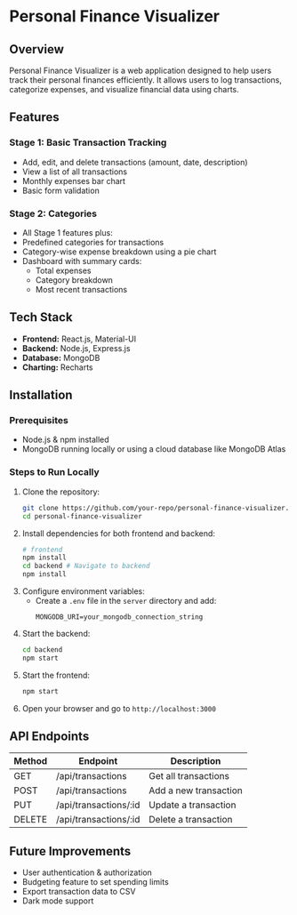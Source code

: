 # Personal Finance Visualizer

## Overview
Personal Finance Visualizer is a web application designed to help users track their personal finances efficiently. It allows users to log transactions, categorize expenses, and visualize financial data using charts.

## Features
### Stage 1: Basic Transaction Tracking
- Add, edit, and delete transactions (amount, date, description)
- View a list of all transactions
- Monthly expenses bar chart
- Basic form validation

### Stage 2: Categories
- All Stage 1 features plus:
- Predefined categories for transactions
- Category-wise expense breakdown using a pie chart
- Dashboard with summary cards:
  - Total expenses
  - Category breakdown
  - Most recent transactions

## Tech Stack
- **Frontend:** React.js, Material-UI
- **Backend:** Node.js, Express.js
- **Database:** MongoDB
- **Charting:** Recharts

## Installation
### Prerequisites
- Node.js & npm installed
- MongoDB running locally or using a cloud database like MongoDB Atlas

### Steps to Run Locally
1. Clone the repository:
   ```sh
   git clone https://github.com/your-repo/personal-finance-visualizer.git
   cd personal-finance-visualizer
   ```
2. Install dependencies for both frontend and backend:
   ```sh
   # frontend
   npm install
   cd backend # Navigate to backend
   npm install
   ```
3. Configure environment variables:
   - Create a `.env` file in the `server` directory and add:
     ```env
     MONGODB_URI=your_mongodb_connection_string
     ```
4. Start the backend:
   ```sh
   cd backend
   npm start
   ```
5. Start the frontend:
   ```sh
   npm start
   ```
6. Open your browser and go to `http://localhost:3000`

## API Endpoints
| Method | Endpoint          | Description |
|--------|------------------|-------------|
| GET    | /api/transactions | Get all transactions |
| POST   | /api/transactions | Add a new transaction |
| PUT    | /api/transactions/:id | Update a transaction |
| DELETE | /api/transactions/:id | Delete a transaction |

## Future Improvements
- User authentication & authorization
- Budgeting feature to set spending limits
- Export transaction data to CSV
- Dark mode support



